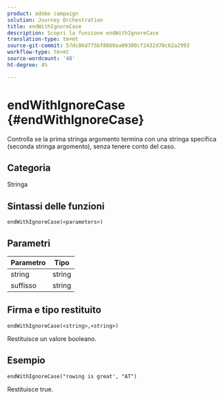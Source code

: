```yaml
---
product: adobe campaign
solution: Journey Orchestration
title: endWithIgnoreCase
description: Scopri la funzione endWithIgnoreCase
translation-type: tm+mt
source-git-commit: 57dc86d775bf8860aa09300cf2432d70c62a2993
workflow-type: tm+mt
source-wordcount: '48'
ht-degree: 4%

---
```



# endWithIgnoreCase {#endWithIgnoreCase}

Controlla se la prima stringa argomento termina con una stringa specifica (seconda stringa argomento), senza tenere conto del caso.

## Categoria

Stringa

## Sintassi delle funzioni

`endWithIgnoreCase(<parameters>)`

## Parametri

| Parametro | Tipo |
|-----------|------------------|
| string | string |
| suffisso | string |

## Firma e tipo restituito

`endWithIgnoreCase(<string>,<string>)`

Restituisce un valore booleano.

## Esempio

`endWithIgnoreCase("rowing is great', "AT")`

Restituisce true.
